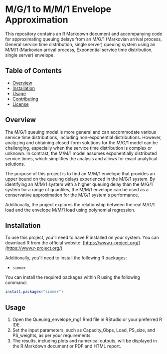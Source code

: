 # M/G/1 to M/M/1 Envelope Approximation

This repository contains an R Markdown document and accompanying code for approximating queuing delays from an M/G/1 (Markovian arrival process, General service time distribution, single server) queuing system using an M/M/1 (Markovian arrival process, Exponential service time distribution, single server) envelope.

## Table of Contents

- [Overview](#overview)
- [Installation](#installation)
- [Usage](#usage)
- [Contributing](#contributing)
- [License](#license)

## Overview

The M/G/1 queuing model is more general and can accommodate various service time distributions, including non-exponential distributions. However, analyzing and obtaining closed-form solutions for the M/G/1 model can be challenging, especially when the service time distribution is complex or unknown. In contrast, the M/M/1 model assumes exponentially distributed service times, which simplifies the analysis and allows for exact analytical solutions.

The purpose of this project is to find an M/M/1 envelope that provides an upper bound on the queuing delays experienced in the M/G/1 system. By identifying an M/M/1 system with a higher queuing delay than the M/G/1 system for a range of quantiles, the M/M/1 envelope can be used as a conservative approximation for the M/G/1 system's performance.

Additionally, the project explores the relationship between the real M/G/1 load and the envelope M/M/1 load using polynomial regression.

## Installation

To use this project, you'll need to have R installed on your system. You can download R from the official website: [https://www.r-project.org/](https://www.r-project.org/)

Additionally, you'll need to install the following R packages:

- `simmer`

You can install the required packages within R using the following command:

```r
install.packages("simmer")
```
## Usage
1. Open the Queuing_envelope_mg1.Rmd file in RStudio or your preferred R IDE.
2. Set the input parameters, such as Capacity_Gbps, Load, PS_size, and PS_weights, as per your requirements.
3. The results, including plots and numerical outputs, will be displayed in the R Markdown document or PDF and HTML report.

